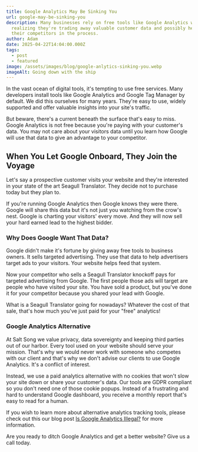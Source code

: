 ```yaml
---
title: Google Analytics May Be Sinking You
url: google-may-be-sinking-you
description: Many businesses rely on free tools like Google Analytics without
  realizing they're trading away valuable customer data and possibly helping
  their competitors in the process.
author: Adam
date: 2025-04-22T14:04:00.000Z
tags:
  - post
  - featured
image: /assets/images/blog/google-anlytics-sinking-you.webp
imageAlt: Going down with the ship
---
```

In the vast ocean of digital tools, it's tempting to use free services. Many developers install tools like Google Analytics and Google Tag Manager by default. We did this ourselves for many years. They're easy to use, widely supported and offer valuable insights into your site's traffic.

But beware, there's a current beneath the surface that's easy to miss. Google Analytics is not free because you're paying with your customer's data. You may not care about your visitors data until you learn how Google will use that data to give an advantage to your competitor. 

## When You Let Google Onboard, They Join the Voyage

Let's say a prospective customer visits your website and they're interested in your state of the art Seagull Translator. They decide not to purchase today but they plan to. 

If you're running Google Analytics then Google knows they were there. Google will share this data but it's not just you watching from the crow's nest. Google is charting your visitors' every move. And they will now sell your hard earned lead to the highest bidder.

### Why Does Google Want That Data?

Google didn't make it's fortune by giving away free tools to business owners. It sells targeted advertising. They use that data to help advertisers target ads to your visitors. Your website helps feed that system. 

Now your competitor who sells a Seagull Translator knockoff pays for targeted advertising from Google. The first people those ads will target are people who have visited your site. You have sold a product, but you've done it for your competitor because you shared your lead with Google.

What is a Seagull Translator going for nowadays? Whatever the cost of that sale, that's how much you've just paid for your "free" analytics!

### Google Analytics Alternative

At Salt Song we value privacy, data sovereignty and keeping third parties out of our harbor. Every tool used on your website should serve your mission. That's why we would never work with someone who competes with our client and that's why we don't advise our clients to use Google Analytics. It's a conflict of interest.

Instead, we use a paid analytics alternative with no cookies that won't slow your site down or share your customer's data. Our tools are GDPR compliant so you don't need one of those cookie popups. Instead of a frustrating and hard to understand Google dashboard, you receive a monthly report that's easy to read for a human.

If you wish to learn more about alternative analytics tracking tools, please check out this our blog post [Is Google Analytics Illegal?](https://saltsongwebdesign.com/blog/google-analytics-illegal/) for more information.

Are you ready to ditch Google Analytics and get a better website? Give us a call today.
